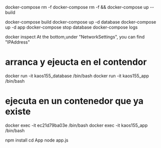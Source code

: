 docker-compose rm -f
docker-compose rm -f && docker-compose up --build

docker-compose build
docker-compose up -d database
docker-compose up -d app
docker-compose stop database
docker-compose logs

docker inspect <container ID>
At the bottom,under "NetworkSettings", you can find "IPAddress"

# arranca y ejeucta  en el contendor
docker run -it  kaos155_database /bin/bash
docker run -it kaos155_app /bin/bash

# ejecuta en un contenedor que ya existe
docker exec -it ec21d79ba03e /bin/bash
docker exec -it kaos155_app /bin/bash




npm install
cd App
node app.js 
